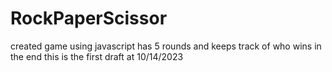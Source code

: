 # RockPaperScissor
created game using javascript
has 5 rounds and keeps track of who wins in the end
this is the first draft at 10/14/2023